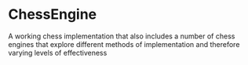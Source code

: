 # ChessEngine
A working chess implementation that also includes a number of chess engines that explore different methods of implementation and therefore varying levels of effectiveness
